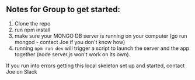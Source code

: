 ## Notes for Group to get started: 
1) Clone the repo 
2) run npm install 
3) make sure your MONGO DB server is running on your computer (go run mongod - contact Joe if you don't know how) 
4) running `npm run dev` will trigger a script to launch the server and the app together (node server.js won't work on its own). 

If you run into errors getting this local skeleton set up and started, contact Joe on Slack 
